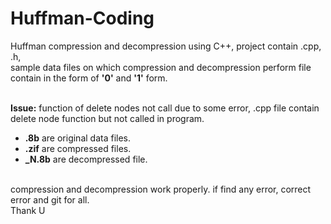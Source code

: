 # Huffman-Coding

Huffman compression and decompression using C++, project contain .cpp, .h, <br>sample data files on which compression and decompression perform
file contain in the form of <b>'0'</b> and <b>'1'</b> form.<br><br>

<b>Issue:</b> function of delete nodes not call due to some error, .cpp file contain delete node function but not called in program.

<ul>
  <li> <b>.8b</b> are original data files.
  <li> <b>.zif</b> are compressed files.
  <li> <b>_N.8b</b> are decompressed file.
</ul>
<br> compression and decompression work properly. if find any error, correct error and git for all.
<br> Thank U
